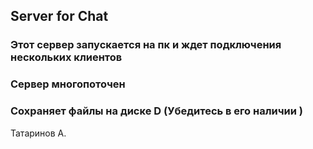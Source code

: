 ## Server for Chat

### Этот сервер запускается на пк и ждет подключения нескольких клиентов 

### Сервер многопоточен


### Сохраняет файлы на диске D (Убедитесь в его наличии )


Татаринов А.



